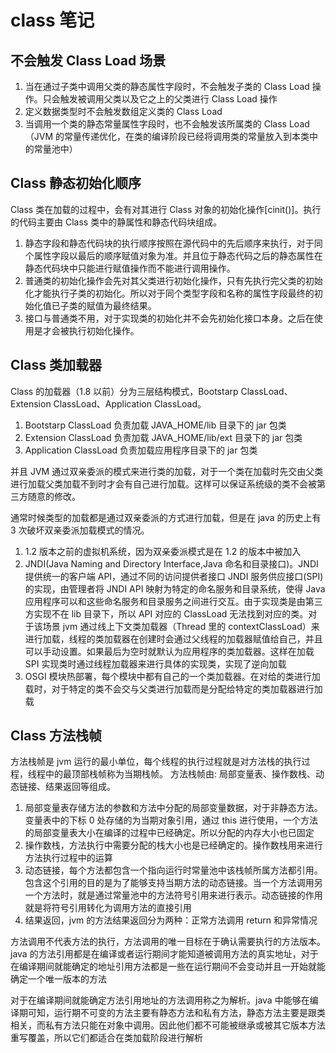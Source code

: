 # class 笔记

## 不会触发 Class Load 场景

1. 当在通过子类中调用父类的静态属性字段时，不会触发子类的 Class Load 操作。只会触发被调用父类以及它之上的父类进行 Class Load 操作
2. 定义数据类型时不会触发数组定义类的 Class Load
3. 当调用一个类的静态常量属性字段时，也不会触发该所属类的 Class Load（JVM 的常量传递优化，在类的编译阶段已经将调用类的常量放入到本类中的常量池中）

## Class 静态初始化顺序

Class 类在加载的过程中，会有对其进行 Class 对象的初始化操作[cinit()]。执行的代码主要由 Class 类中的静属性和静态代码块组成。

1. 静态字段和静态代码块的执行顺序按照在源代码中的先后顺序来执行，对于同个属性字段以最后的顺序赋值对象为准。并且位于静态代码之后的静态属性在静态代码块中只能进行赋值操作而不能进行调用操作。
2. 普通类的初始化操作会先对其父类进行初始化操作，只有先执行完父类的初始化才能执行子类的初始化。所以对于同个类型字段和名称的属性字段最终的初始化值已子类的赋值为最终结果。
3. 接口与普通类不用，对于实现类的初始化并不会先初始化接口本身。之后在使用是才会被执行初始化操作。

## Class 类加载器

Class 的加载器（1.8 以前）分为三层结构模式，Bootstarp ClassLoad、Extension ClassLoad、Application ClassLoad。

1. Bootstarp ClassLoad 负责加载 JAVA_HOME/lib 目录下的 jar 包类
2. Extension ClassLoad 负责加载 JAVA_HOME/lib/ext 目录下的 jar 包类
3. Application ClassLoad 负责加载应用程序目录下的 jar 包类

并且 JVM 通过双亲委派的模式来进行类的加载，对于一个类在加载时先交由父类进行加载父类加载不到时才会有自己进行加载。这样可以保证系统级的类不会被第三方随意的修改。

通常时候类型的加载都是通过双亲委派的方式进行加载，但是在 java 的历史上有 3 次破坏双亲委派加载模式的情况。

1. 1.2 版本之前的虚拟机系统，因为双亲委派模式是在 1.2 的版本中被加入
2. JNDI(Java Naming and Directory Interface,Java 命名和目录接口)。JNDI 提供统一的客户端 API，通过不同的访问提供者接口 JNDI 服务供应接口(SPI)的实现，由管理者将 JNDI API 映射为特定的命名服务和目录系统，使得 Java 应用程序可以和这些命名服务和目录服务之间进行交互。由于实现类是由第三方实现不在 lib 目录下，所以 API 对应的 ClassLoad 无法找到对应的类。对于该场景 jvm 通过线上下文类加载器（Thread 里的 contextClassLoad）来进行加载，线程的类加载器在创建时会通过父线程的加载器赋值给自己，并且可以手动设置。如果最后为空时就默认为应用程序的类加载器。这样在加载 SPI 实现类时通过线程加载器来进行具体的实现类，实现了逆向加载
3. OSGI 模块热部署，每个模块中都有自己的一个类加载器。在对给的类进行加载时，对于特定的类不会交与父类进行加载而是分配给特定的类加载器进行加载

## Class 方法栈帧

方法栈帧是 jvm 运行的最小单位，每个线程的执行过程就是对方法栈的执行过程，线程中的最顶部栈帧称为当期栈帧。 方法栈帧由: 局部变量表、操作数栈、动态链接、结果返回等组成。

1. 局部变量表存储方法的参数和方法中分配的局部变量数据，对于非静态方法。变量表中的下标 0 处存储的为当期对象引用，通过 this 进行使用，一个方法的局部变量表大小在编译的过程中已经确定。所以分配的内存大小也已固定
2. 操作数栈，方法执行中需要分配的栈大小也是已经确定的。操作数栈用来进行方法执行过程中的运算
3. 动态链接，每个方法都包含一个指向运行时常量池中该栈帧所属方法都引用。包含这个引用的目的是为了能够支持当期方法的动态链接。当一个方法调用另一个方法时，就是通过常量池中的方法符号引用来进行表示。动态链接的作用就是将符号引用转化为调用方法的直接引用
4. 结果返回，jvm 的方法结果返回分为两种：正常方法调用 return 和异常情况

方法调用不代表方法的执行，方法调用的唯一目标在于确认需要执行的方法版本。java 的方法引用都是在编译或者运行期间才能知道被调用方法的真实地址，对于在编译期间就能确定的地址引用方法都是一些在运行期间不会变动并且一开始就能确定一个唯一版本的方法

对于在编译期间就能确定方法引用地址的方法调用称之为解析。java 中能够在编译期可知，运行期不可变的方法主要有静态方法和私有方法，静态方法主要是跟类相关，而私有方法只能在对象中调用。因此他们都不可能被继承或被其它版本方法重写覆盖，所以它们都适合在类加载阶段进行解析


